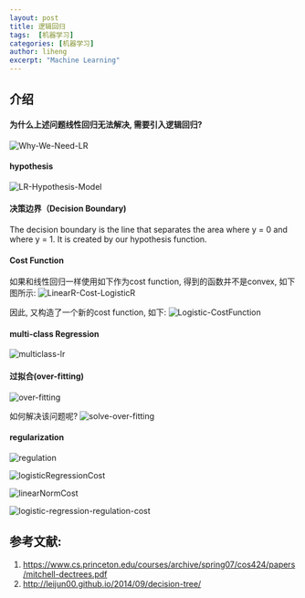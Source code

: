 ```yaml
---
layout: post
title: 逻辑回归
tags:  [机器学习]
categories: [机器学习]
author: liheng
excerpt: "Machine Learning"
---
```

## 介绍

#### 为什么上述问题线性回归无法解决, 需要引入逻辑回归?

 ![Why-We-Need-LR](/images/ml/logisticRegression/WhyNeedLogisticRegression.png)
 
#### hypothesis

 ![LR-Hypothesis-Model](/images/ml/logisticRegression/LR-Hypothesis-Model.png)

#### 决策边界（Decision Boundary)

The decision boundary is the line that separates the area where y = 0 and where y = 1. It is created by our hypothesis function.

#### Cost Function

如果和线性回归一样使用如下作为cost function, 得到的函数并不是convex, 如下图所示:
 ![LinearR-Cost-LogisticR](/images/ml/logisticRegression/lineraRegression-costFunction-Logistic.png)

因此, 又构造了一个新的cost function, 如下:
 ![Logistic-CostFunction](/images/ml/logisticRegression/Logistic-CostFunction.png)

#### multi-class Regression
 ![multiclass-lr](/images/ml/logisticRegression/multiclass-lr.png)

#### 过拟合(over-fitting)
![over-fitting](/images/ml/logisticRegression/over-fitting.png)

如何解决该问题呢?
![solve-over-fitting](/images/ml/logisticRegression/solve-over-fitting.png)

#### regularization

![regulation](/images/ml/logisticRegression/regulation.png)

![logisticRegressionCost](/images/ml/logisticRegression/logisticRegressionCost.png)

![linearNormCost](/images/ml/logisticRegression/linearNormCost.png)

![logistic-regression-regulation-cost](/images/ml/logisticRegression/logistic-regression-regulation-cost.png)


## 参考文献:

1. https://www.cs.princeton.edu/courses/archive/spring07/cos424/papers/mitchell-dectrees.pdf
2. http://leijun00.github.io/2014/09/decision-tree/